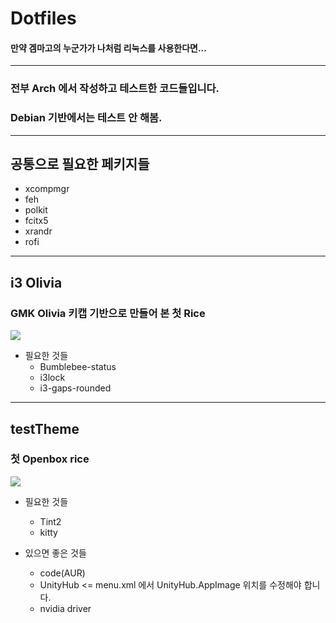 # Dotfiles
#### 만약 겜마고의 누군가가 나처럼 리눅스를 사용한다면...<br>

* * *

### 전부 Arch 에서 작성하고 테스트한 코드들입니다.
### Debian 기반에서는 테스트 안 해봄.

* * *

## 공통으로 필요한 페키지들
* xcompmgr
* feh
* polkit
* fcitx5
* xrandr
* rofi

* * *

## i3 Olivia
### GMK Olivia 키캡 기반으로 만들어 본 첫 Rice

![](https://cdn.discordapp.com/attachments/888797035468308550/888797064165724230/ss.png)

* 필요한 것들
  * Bumblebee-status
  * i3lock
  * i3-gaps-rounded

* * *

## testTheme
### 첫 Openbox rice

![](https://cdn.discordapp.com/attachments/888797035468308550/888812002452062269/ss.png)

* 필요한 것들
  * Tint2
  * kitty

* 있으면 좋은 것들
  * code(AUR)
  * UnityHub <= menu.xml 에서 UnityHub.AppImage 위치를 수정해야 합니다.
  * nvidia driver
